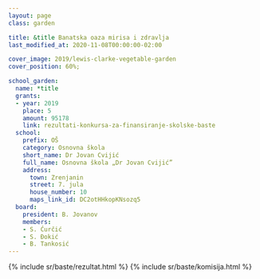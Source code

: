 ```yaml
---
layout: page
class: garden

title: &title Banatska oaza mirisa i zdravlja
last_modified_at: 2020-11-08T00:00:00-02:00

cover_image: 2019/lewis-clarke-vegetable-garden
cover_position: 60%;

school_garden:
  name: *title
  grants:
  - year: 2019
    place: 5
    amount: 95178
    link: rezultati-konkursa-za-finansiranje-skolske-baste
  school:
    prefix: OŠ
    category: Osnovna škola
    short_name: Dr Jovan Cvijić
    full_name: Osnovna škola „Dr Jovan Cvijić”
    address:
      town: Zrenjanin
      street: 7. jula
      house_number: 10
      maps_link_id: DC2otHHkopKNsozq5
  board:
    president: B. Jovanov
    members:
    - S. Ćurčić
    - S. Đokić
    - B. Tankosić
---
```


{% include sr/baste/rezultat.html %}
{% include sr/baste/komisija.html %}
